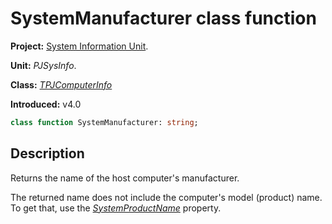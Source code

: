 # SystemManufacturer class function #

**Project:** [System Information Unit](SystemInformationUnit.md).

**Unit:** _PJSysInfo_.

**Class:** _[TPJComputerInfo](TPJComputerInfo.md)_

**Introduced:** v4.0

```pascal
class function SystemManufacturer: string;
```

## Description ##

Returns the name of the host computer's manufacturer.

The returned name does not include the computer's model (product) name. To get that, use the _[SystemProductName](TPJComputerInfoSystemProductName.md)_ property.
